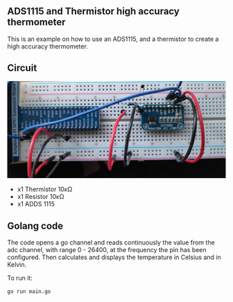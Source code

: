 ## ADS1115 and Thermistor high accuracy thermometer 

This is an example on how to use an ADS1115, and a thermistor to create a high accuracy thermometer.

## Circuit

![image info](./docs/circuit.jpg)

* x1 Thermistor 10κΩ
* x1 Resistor 10κΩ
* x1 ADDS 1115

## Golang code

The code opens a go channel and reads continuously the value from the adc channel, with range 0 - 26400, at the frequency the pin has been configured.
Then calculates and displays the temperature in Celsius and in Kelvin.

To run it:

```
go run main.go
```
